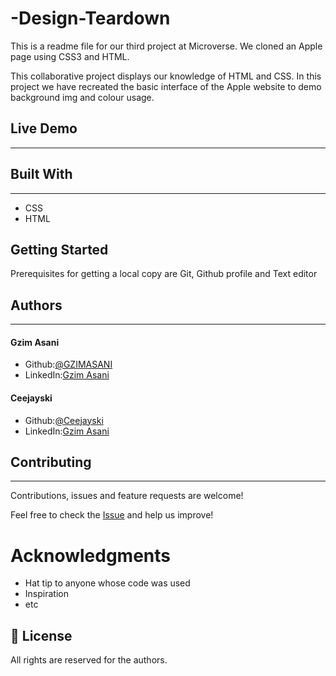 # -Design-Teardown


This is a readme file for our third project at Microverse. We cloned an Apple page using CSS3 and HTML.

This collaborative project displays our knowledge of HTML and CSS. In this project we have recreated the basic interface of the Apple website to demo background img and colour usage.

## Live Demo
---


## Built With
---
* CSS
* HTML

## Getting Started

Prerequisites for getting a local copy are Git, Github profile and Text editor

## Authors
---
#### Gzim Asani
* Github:[@GZIMASANI](https://github.com/GzimAsani )
* LinkedIn:[Gzim Asani](https://www.linkedin.com/in/gzim-asani-83390a17a/ )

#### Ceejayski
* Github:[@Ceejayski](https://github.com/GzimAsani )
* LinkedIn:[Gzim Asani](https://www.linkedin.com/in/okolichijioke/)

## Contributing
---
Contributions, issues and feature requests are welcome!

Feel free to check the [Issue]() and help us improve!

# Acknowledgments

- Hat tip to anyone whose code was used
- Inspiration
- etc

## 📝 License

All rights are reserved for the authors.